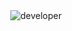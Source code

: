 <!--
**march213/march213** is a ✨ _special_ ✨ repository because its `README.md` (this file) appears on your GitHub profile.

<div>
  <img src="https://spotify-playing-now-readme-five.vercel.app/api/now-playing" width="540" height="48">
</div>


Here are some ideas to get you started:

- 🔭 I’m currently working on ...
- 🌱 I’m currently learning ...
- 👯 I’m looking to collaborate on ...
- 🤔 I’m looking for help with ...
- 💬 Ask me about ...
- 📫 How to reach me: ...
- 😄 Pronouns: ...
- ⚡ Fun fact: ...
-->

<div align="center">
  <img src="https://media.giphy.com/media/TNf5oSRelTeI8/giphy.gif" alt="developer">
</div>
